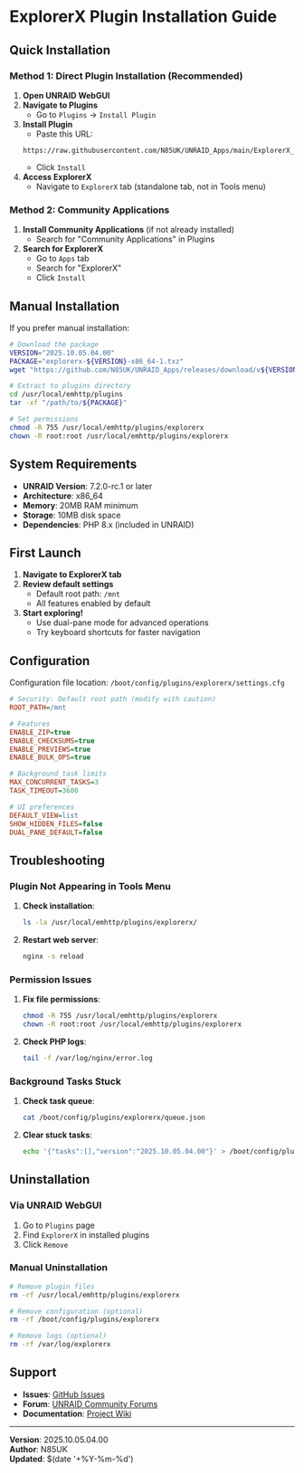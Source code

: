# ExplorerX Plugin Installation Guide

## Quick Installation

### Method 1: Direct Plugin Installation (Recommended)

1. **Open UNRAID WebGUI**
2. **Navigate to Plugins**
   - Go to `Plugins` → `Install Plugin`
3. **Install Plugin**
   - Paste this URL:
   ```
   https://raw.githubusercontent.com/N85UK/UNRAID_Apps/main/ExplorerX_Plugin/explorerx.plg
   ```
   - Click `Install`
4. **Access ExplorerX**
   - Navigate to `ExplorerX` tab (standalone tab, not in Tools menu)

### Method 2: Community Applications

1. **Install Community Applications** (if not already installed)
   - Search for "Community Applications" in Plugins
2. **Search for ExplorerX**
   - Go to `Apps` tab
   - Search for "ExplorerX"
   - Click `Install`

## Manual Installation

If you prefer manual installation:

```bash
# Download the package
VERSION="2025.10.05.04.00"
PACKAGE="explorerx-${VERSION}-x86_64-1.txz"
wget "https://github.com/N85UK/UNRAID_Apps/releases/download/v${VERSION}/${PACKAGE}"

# Extract to plugins directory
cd /usr/local/emhttp/plugins
tar -xf "/path/to/${PACKAGE}"

# Set permissions
chmod -R 755 /usr/local/emhttp/plugins/explorerx
chown -R root:root /usr/local/emhttp/plugins/explorerx
```

## System Requirements

- **UNRAID Version**: 7.2.0-rc.1 or later
- **Architecture**: x86_64
- **Memory**: 20MB RAM minimum
- **Storage**: 10MB disk space
- **Dependencies**: PHP 8.x (included in UNRAID)

## First Launch

1. **Navigate to ExplorerX tab**
2. **Review default settings**
   - Default root path: `/mnt`
   - All features enabled by default
3. **Start exploring!**
   - Use dual-pane mode for advanced operations
   - Try keyboard shortcuts for faster navigation

## Configuration

Configuration file location: `/boot/config/plugins/explorerx/settings.cfg`

```ini
# Security: Default root path (modify with caution)
ROOT_PATH=/mnt

# Features
ENABLE_ZIP=true
ENABLE_CHECKSUMS=true
ENABLE_PREVIEWS=true
ENABLE_BULK_OPS=true

# Background task limits
MAX_CONCURRENT_TASKS=3
TASK_TIMEOUT=3600

# UI preferences
DEFAULT_VIEW=list
SHOW_HIDDEN_FILES=false
DUAL_PANE_DEFAULT=false
```

## Troubleshooting

### Plugin Not Appearing in Tools Menu

1. **Check installation**:
   ```bash
   ls -la /usr/local/emhttp/plugins/explorerx/
   ```

2. **Restart web server**:
   ```bash
   nginx -s reload
   ```

### Permission Issues

1. **Fix file permissions**:
   ```bash
   chmod -R 755 /usr/local/emhttp/plugins/explorerx
   chown -R root:root /usr/local/emhttp/plugins/explorerx
   ```

2. **Check PHP logs**:
   ```bash
   tail -f /var/log/nginx/error.log
   ```

### Background Tasks Stuck

1. **Check task queue**:
   ```bash
   cat /boot/config/plugins/explorerx/queue.json
   ```

2. **Clear stuck tasks**:
   ```bash
   echo '{"tasks":[],"version":"2025.10.05.04.00"}' > /boot/config/plugins/explorerx/queue.json
   ```

## Uninstallation

### Via UNRAID WebGUI

1. Go to `Plugins` page
2. Find `ExplorerX` in installed plugins
3. Click `Remove`

### Manual Uninstallation

```bash
# Remove plugin files
rm -rf /usr/local/emhttp/plugins/explorerx

# Remove configuration (optional)
rm -rf /boot/config/plugins/explorerx

# Remove logs (optional)
rm -rf /var/log/explorerx
```

## Support

- **Issues**: [GitHub Issues](https://github.com/N85UK/UNRAID_Apps/issues)
- **Forum**: [UNRAID Community Forums](https://forums.unraid.net)
- **Documentation**: [Project Wiki](https://github.com/N85UK/UNRAID_Apps/wiki)

---

**Version**: 2025.10.05.04.00  
**Author**: N85UK  
**Updated**: $(date '+%Y-%m-%d')
